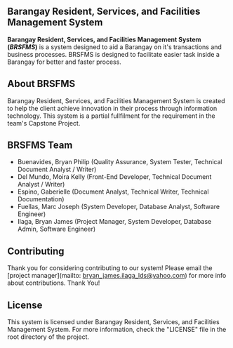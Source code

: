 ## Barangay Resident, Services, and Facilities Management System

**Barangay Resident, Services, and Facilities Management System (_BRSFMS_)** is a system designed to aid a Barangay on it's transactions and business processes. BRSFMS is designed to facilitate easier task inside a Barangay for better and faster process.

## About BRSFMS

Barangay Resident, Services, and Facilities Management System is created to help the client achieve innovation in their process through information technology. This system is a partial fullfilment for the requirement in the team's Capstone Project.

## BRSFMS Team

- Buenavides, Bryan Philip (Quality Assurance, System Tester, Technical Document Analyst / Writer)
- Del Mundo, Moira Kelly (Front-End Developer, Technical Document Analyst / Writer)
- Espino, Gaberielle (Document Analyst, Technical Writer, Technical Documentation)
- Fuellas, Marc Joseph (System Developer, Database Analyst, Software Engineer)
- Ilaga, Bryan James (Project Manager, System Developer, Database Admin, Software Engineer)

## Contributing

Thank you for considering contributing to our system! Please email the [project manager](mailto: bryan_james.ilaga_lds@yahoo.com) for more info about contributions. Thank You!

## License

This system is licensed under Barangay Resident, Services, and Facilities Management System. For more information, check the "LICENSE" file in the root directory of the project.
